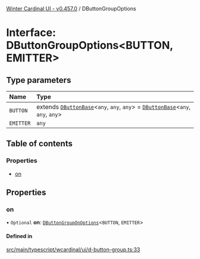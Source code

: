[Winter Cardinal UI - v0.457.0](../index.md) / DButtonGroupOptions

# Interface: DButtonGroupOptions\<BUTTON, EMITTER\>

## Type parameters

| Name | Type |
| :------ | :------ |
| `BUTTON` | extends [`DButtonBase`](../classes/DButtonBase.md)\<`any`, `any`, `any`\> = [`DButtonBase`](../classes/DButtonBase.md)\<`any`, `any`, `any`\> |
| `EMITTER` | `any` |

## Table of contents

### Properties

- [on](DButtonGroupOptions.md#on)

## Properties

### on

• `Optional` **on**: [`DButtonGroupOnOptions`](DButtonGroupOnOptions.md)\<`BUTTON`, `EMITTER`\>

#### Defined in

[src/main/typescript/wcardinal/ui/d-button-group.ts:33](https://github.com/winter-cardinal/winter-cardinal-ui/blob/v0.457.0/src/main/typescript/wcardinal/ui/d-button-group.ts#L33)
